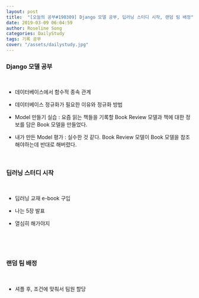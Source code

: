 ```yaml
---
layout: post
title:  "[오늘의 공부#190309] Django 모델 공부, 딥러닝 스터디 시작, 랜덤 팀 배정"
date: 2019-03-09 06:04:59
author: Roseline Song
categories: DailyStudy
tags: 기록 공부
cover: "/assets/dailystudy.jpg"
---
```


### Django 모델 공부 

​<br>

- 데이터베이스에서 함수적 종속 관계 

- 데이터베이스 정규화가 필요한 이유와 정규화 방법 

- Model 만들기 실습 : 요즘 읽는 책들을 기록할 Book Review 모델과 책에 대한 정보를 담은 Book 모델을 만들었다. 

- 내가 만든 Model 평가 : 실수한 것 같다. Book Review 모델이 Book 모델을 참조해야하는데 반대로 해버렸다. 


​<br>

### 딥러닝 스터디 시작

​<br>

- 딥러닝 교재 e-book 구입 

- 나는 5장 발표 

- 열심히 해가야지

​

​

### 랜덤 팀 배정

​<br>

- 셔플 후, 조건에 맞춰서 팀원 할당